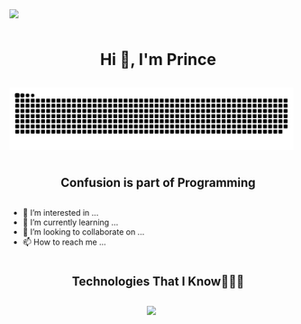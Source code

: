 <!--horizontal divider(gradiant)-->
<img src="https://user-images.githubusercontent.com/73097560/115834477-dbab4500-a447-11eb-908a-139a6edaec5c.gif">

<!--h1 without bottom border-->
<div id="user-content-toc">
  <ul align="center">
    <summary><h1 style="display: inline-block">Hi 👋, I'm Prince</h1></summary>
  </ul>
</div>


<!--- snake -->
<picture>
  <source
    media="(prefers-color-scheme: dark)"
    srcset="https://raw.githubusercontent.com/PrinceShaji/PrinceShaji/output/github-contribution-grid-snake-dark.svg"
  />
  <source
    media="(prefers-color-scheme: light)"
    srcset="https://raw.githubusercontent.com/PrinceShaji/PrinceShaji/output/github-contribution-grid-snake.svg"
  />
  <img
    alt="github contribution grid snake animation"
    src="https://raw.githubusercontent.com/PrinceShaji/PrinceShaji/output/github-contribution-grid-snake.svg"
  />
</picture>

<!--h2 without bottom border-->
<div id="user-content-toc">
  <ul align="center">
    <summary><h2 style="display: inline-block">Confusion is part of Programming</h2></summary>
  </ul>
</div>


- 👀 I’m interested in ...
- 🌱 I’m currently learning ...
- 💞️ I’m looking to collaborate on ...
- 📫 How to reach me ...

<!--h1 without bottom border-->
<div id="user-content-toc">
  <ul align="center">
    <summary><h2 style="display: inline-block">Technologies That I Know👨🏻‍💻</h2></summary>
  </ul>
</div>
<!--tech stack icons-->
<p align="center">
  <a href="https://skillicons.dev">
    <img src="https://skillicons.dev/icons?i=git,aws,discord,docker,postgres,prisma,pug,express,redis,github,html,js,linux,md,nginx,mongodb,mysql,nodejs,postman,py,ts,vscode,kubernetes,bots,django,flask,gcp,gitlab,go,jenkins,raspberrypi&perline=12" />
  </a>
</p>

<!---
PrinceShaji/PrinceShaji is a ✨ special ✨ repository because its `README.md` (this file) appears on your GitHub profile.
You can click the Preview link to take a look at your changes.
--->
